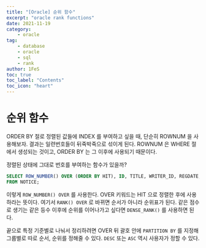 ```yaml
---
title: "[Oracle] 순위 함수"
excerpt: "oracle rank functions"
date: 2021-11-19
category:
    - oracle
tag:
    - database
    - oracle
    - sql
    - rank
author: 1FeS
toc: true
toc_label: "Contents"
toc_icon: "heart"
---
```


# 순위 함수

ORDER BY 절로 정렬된 값들에 INDEX 를 부여하고 싶을 때, 단순히 ROWNUM 을 사용해보자. 결과는 일련번호들이 뒤죽박죽으로 섞이게 된다. ROWNUM 은 WHERE 절에서 생성되는 것이고, ORDER BY 는 그 이후에 사용되기 때문이다.

정렬된 상태에 그대로 번호를 부여하는 함수가 있을까?

```sql
SELECT ROW_NUMBER() OVER (ORDER BY HIT), ID, TITLE, WRITER_ID, REGDATE, HIT
FROM NOTICE;
```

이렇게 `ROW_NUMBER() OVER` 를 사용한다. OVER 키워드는 HIT 으로 정렬한 후에 사용하라는 뜻이다. 여기서 `RANK() OVER` 로 바뀌면 순서가 아니라 순위표가 된다. 같은 점수로 생기는 같은 등수 이후에 순위를 이어나가고 싶다면 `DENSE_RANK()` 를 사용하면 된다.

끝으로 특정 기준별로 나눠서 정리하려면 OVER 뒤 괄호 안에 `PARTITION BY` 를 지정해 그룹별로 따로 순서, 순위를 정해줄 수 있다. `DESC` 또는 `ASC` 역시 사용자가 정할 수 있다.